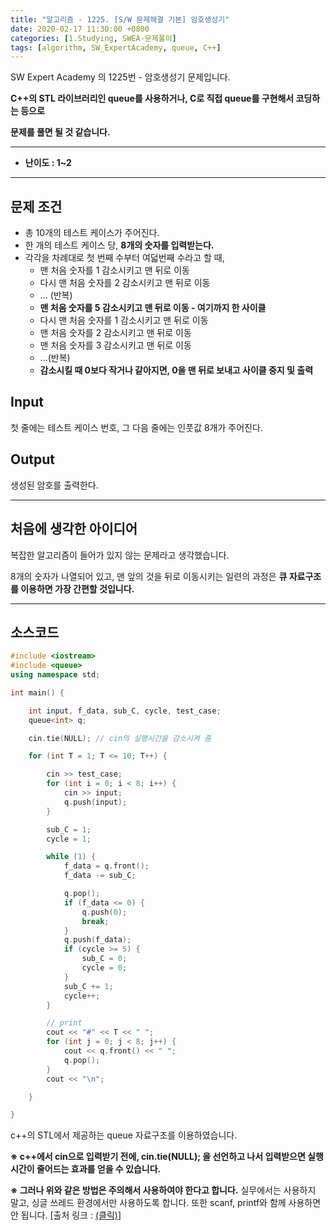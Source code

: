 ```yaml
---
title: "알고리즘 - 1225. [S/W 문제해결 기본] 암호생성기"
date: 2020-02-17 11:30:00 +0800
categories: [1.Studying, SWEA-문제풀이]
tags: [algorithm, SW_ExpertAcademy, queue, C++]
---
```




SW Expert Academy 의 1225번 - 암호생성기 문제입니다.



**C++의 STL 라이브러리인 queue를 사용하거나, C로 직접 queue를 구현해서 코딩하는 등으로**

**문제를 풀면 될 것 같습니다.**

------



- **난이도 : 1~2**

---

## **문제 조건**

* 총 10개의 테스트 케이스가 주어진다.
* 한 개의 테스트 케이스 당, **8개의 숫자를 입력받는다.**
* 각각을 차례대로 첫 번째 수부터 여덟번째 수라고 할 때,
  * 맨 처음 숫자를 1 감소시키고 맨 뒤로 이동
  * 다시 맨 처음 숫자를 2 감소시키고 맨 뒤로 이동
  * ... (반복)
  * **맨 처음 숫자를 5 감소시키고 맨 뒤로 이동 - 여기까지 한 사이클**
  * 다시 맨 처음 숫자를 1 감소시키고 맨 뒤로 이동
  * 맨 처음 숫자를 2 감소시키고 맨 뒤로 이동
  * 맨 처음 숫자를 3 감소시키고 맨 뒤로 이동
  * ...(반복)
  * **감소시킬 때 0보다 작거나 같아지면, 0을 맨 뒤로 보내고 사이클 중지 및 출력**


## **Input**

첫 줄에는 테스트 케이스 번호, 그 다음 줄에는 인풋값 8개가 주어진다.



## **Output**

생성된 암호를 출력한다.

---



## **처음에 생각한 아이디어**

복잡한 알고리즘이 들어가 있지 않는 문제라고 생각했습니다.

8개의 숫자가 나열되어 있고, 맨 앞의 것을 뒤로 이동시키는 일련의 과정은 **큐 자료구조를 이용하면 가장 간편할 것입니다.**

------



## **소스코드**

```c++
#include <iostream>
#include <queue>
using namespace std;

int main() {

	int input, f_data, sub_C, cycle, test_case;
	queue<int> q;

	cin.tie(NULL); // cin의 실행시간을 감소시켜 줌

	for (int T = 1; T <= 10; T++) {

		cin >> test_case;
		for (int i = 0; i < 8; i++) {
			cin >> input;
			q.push(input);
		}

		sub_C = 1;
		cycle = 1;

		while (1) {
			f_data = q.front();
			f_data -= sub_C;

			q.pop();
			if (f_data <= 0) {
				q.push(0);
				break;
			}
			q.push(f_data);
			if (cycle >= 5) {
				sub_C = 0;
				cycle = 0;
			}
			sub_C += 1;
			cycle++;
		}

		// print
		cout << "#" << T << " ";
		for (int j = 0; j < 8; j++) {
			cout << q.front() << " ";
			q.pop();
		}
		cout << "\n";

	}

}
```

c++의 STL에서 제공하는 queue 자료구조를 이용하였습니다.

**※ c++에서 cin으로 입력받기 전에, cin.tie(NULL); 을 선언하고 나서 입력받으면 실행시간이 줄어드는 효과를 얻을 수 있습니다.**

**※ 그러나 위와 같은 방법은 주의해서 사용하여야 한다고 합니다.** 실무에서는 사용하지 말고, 싱글 쓰레드 환경에서만 사용하도록 합니다. 또한 scanf, printf와 함께 사용하면 안 됩니다. [출처 링크 : [(클릭)]([https://eine.tistory.com/entry/CC-%EC%9E%85%EC%B6%9C%EB%A0%A5-%EB%B0%A9%EB%B2%95%EC%97%90-%EB%94%B0%EB%A5%B8-%EC%86%8D%EB%8F%84-%EC%A0%95%EB%A6%AC](https://eine.tistory.com/entry/CC-입출력-방법에-따른-속도-정리))]